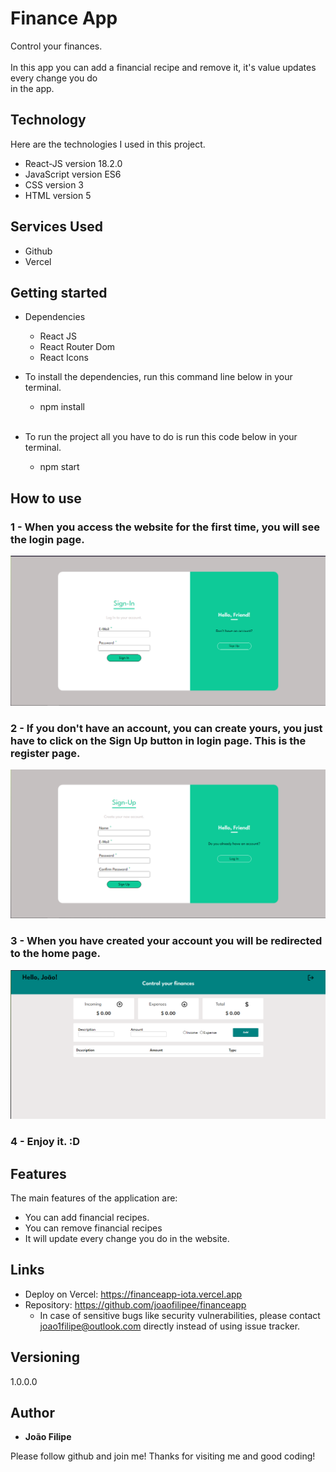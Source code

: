 

# Finance App
Control your finances. 
<br /> <br />
In this app you can add a financial recipe and remove it, it's value updates every change you do <br />
in the app.


## Technology 

Here are the technologies I used in this project.

* React-JS version  18.2.0
* JavaScript version ES6
* CSS version 3
* HTML version 5

## Services Used

* Github
* Vercel

## Getting started

* Dependencies
  - React JS
  - React Router Dom
  - React Icons

* To install the dependencies, run this command line below in your terminal.
  - npm install
  <br />
* To run the project all you have to do is run this code below in your terminal.
  - npm start

## How to use

### 1 - When you access the website for the first time, you will see the login page.

![Login Page](https://github.com/joaofilipee/financeapp/blob/main/public/readme/signIn.png)

### 2 - If you don't have an account, you can create yours, you just have to click on the Sign Up button in login page. This is the register page.

![Register Page](https://github.com/joaofilipee/financeapp/blob/main/public/readme/signUp.png)

### 3 - When you have created your account you will be redirected to the home page.

![Home Page](https://github.com/joaofilipee/financeapp/blob/main/public/readme/home.png)
### 4 - Enjoy it. :D

## Features

The main features of the application are:
 - You can add financial recipes.
 - You can remove financial recipes
 - It will update every change you do in the website.

## Links
  - Deploy on Vercel: https://financeapp-iota.vercel.app
  - Repository: https://github.com/joaofilipee/financeapp
    - In case of sensitive bugs like security vulnerabilities, please contact
      joao1filipe@outlook.com directly instead of using issue tracker.

  ## Versioning

  1.0.0.0


  ## Author

  * **João Filipe** 

  Please follow github and join me!
  Thanks for visiting me and good coding!
